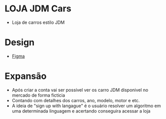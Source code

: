 # LOJA JDM Cars
- Loja de carros estilo JDM

# Design
- [Figma](https://www.figma.com/file/AXu9AY8eQFmggD3ljRHV0M/WebLoginPage?type=design&node-id=1-2&mode=design&t=D3MGWuuoRIm468iC-0)

# Expansão
- Após criar a conta vai ser possível ver os carro JDM disponivel no mercado de forma ficticia 
- Contando com detalhes dos carros, ano, modelo, motor e etc.
- A ideia de "sign up with langague" é o usuário resolver um algoritmo em uma determinada linguagem e acertando conseguira acessar a loja